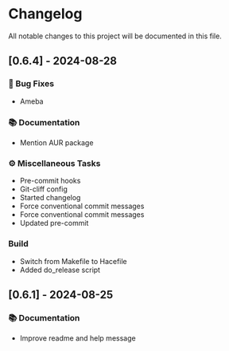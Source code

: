 # Changelog

All notable changes to this project will be documented in this file.

## [0.6.4] - 2024-08-28

### 🐛 Bug Fixes

- Ameba

### 📚 Documentation

- Mention AUR package

### ⚙️ Miscellaneous Tasks

- Pre-commit hooks
- Git-cliff config
- Started changelog
- Force conventional commit messages
- Force conventional commit messages
- Updated pre-commit

### Build

- Switch from Makefile to Hacefile
- Added do_release script

## [0.6.1] - 2024-08-25

### 📚 Documentation

- Improve readme and help message

<!-- generated by git-cliff -->
